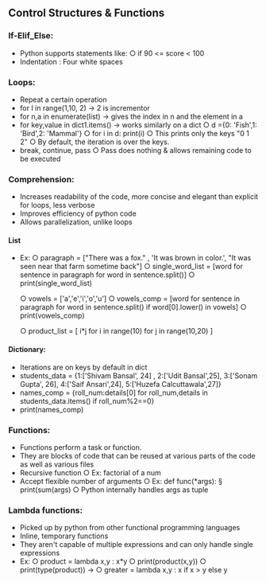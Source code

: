 ## Control Structures & Functions

### If-Elif_Else:
- Python supports statements like:
	○ if 90 <= score < 100
- Indentation : Four white spaces

### Loops:
- Repeat a certain operation 
- for I in range(1,10, 2) -> 2 is incrementor
- for n,a in enumerate(list) -> gives the index in n and the element in a
- for key,value in dict1.items() -> works similarly on a dict
	○ d ={0: 'Fish',1: 'Bird',2: 'Mammal'}
	○ for i in d:
print(i)
	○ This prints only the keys "0 1 2"
	○ By default, the iteration is over the keys.
- break, continue, pass
	○ Pass does nothing & allows remaining code to be executed

### Comprehension:
- Increases readability of the code, more concise and elegant than explicit for loops, less verbose
- Improves efficiency of python code
- Allows parallelization, unlike loops

#### List
- Ex:
	○ paragraph = ["There was a fox." , 'It was brown in color.', "It was seen near that farm sometime back"]
	○ single_word_list  = [word for sentence in paragraph for word in sentence.split()]
	○ print(single_word_list)


	○ vowels = ['a','e','i','o','u']
	○ vowels_comp = [word for sentence in paragraph for word in sentence.split() if word[0].lower() in vowels]
	○ print(vowels_comp)

	○ product_list = [ i*j for i in range(10) for j in range(10,20) ]
		

#### Dictionary:
- Iterations are on keys by default in dict
- students_data = {1:['Shivam Bansal', 24] , 2:['Udit Bansal',25], 3:['Sonam Gupta', 26], 4:['Saif Ansari',24], 5:['Huzefa Calcuttawala',27]}
- names_comp = {roll_num:details[0] for roll_num,details in students_data.items() if roll_num%2==0}
- print(names_comp)
	
	
### Functions:
- Functions perform a task or function.
- They are blocks of code that can be reused at various parts of the code as well as various files
- Recursive function 
	○ Ex: factorial of a num
- Accept flexible number of arguments
	○ Ex: def func(*args):
		§ print(sum(args)
	○ Python internally handles args as tuple

### Lambda functions:
- Picked up by python from other functional programming languages
- Inline, temporary functions
- They aren't capable of multiple expressions and can only handle single expressions
- Ex:
	○ product = lambda x,y : x*y
	○ print(product(x,y))
	○ print(type(product)) -> <class function>
	○ greater = lambda x,y : x if x > y else y
